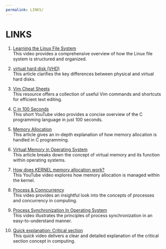 ```yaml
---
permalink: LINKS/
---
```


# LINKS

1. [Learning the Linux File System](https://www.youtube.com/watch?v=HIXzJ3Rz9po)<br>
This video provides a comprehensive overview of how the Linux file system is structured and organized.

2. [virtual hard disk (VHD)](https://www.techtarget.com/searchvirtualdesktop/definition/virtual-hard-disk-VHD) <br>
This article clarifies the key differences between physical and virtual hard disks.

3. [Vim Cheat Sheets](https://vim.rtorr.com/) <br>
This resource offers a collection of useful Vim commands and shortcuts for efficient text editing.

4. [C in 100 Seconds](https://www.youtube.com/watch?v=U3aXWizDbQ4) <br>
This short YouTube video provides a concise overview of the C programming language in just 100 seconds.

5. [Memory Allocation](https://www.cs.uah.edu/~rcoleman/Common/C_Reference/MemoryAlloc.html) <br>
This article gives an in-depth explanation of how memory allocation is handled in C programming.

6. [Virtual Memory in Operating System](https://www.geeksforgeeks.org/virtual-memory-in-operating-system/) <br>
This article breaks down the concept of virtual memory and its function within operating systems.

7. [How does KERNEL memory allocation work?](https://www.youtube.com/watch?v=NC_qkXznvkg) <br>
This YouTube video explores how memory allocation is managed within the kernel.

8. [Process & Conncurrency](https://www.youtube.com/watch?v=-pL2fAdb7Kw) <br>
This video provides an insightful look into the concepts of processes and concurrency in computing.

9. [Process Synchronization In Operating System](https://www.youtube.com/watch?v=B6D8HGBEt1g) <br>
This video illustrates the principles of process synchronization in an easy-to-understand manner.

10. [Quick explanation: Critical section](https://www.youtube.com/watch?v=BSX1YEoCVgA) <br>
This quick video delivers a clear and detailed explanation of the critical section concept in computing.
